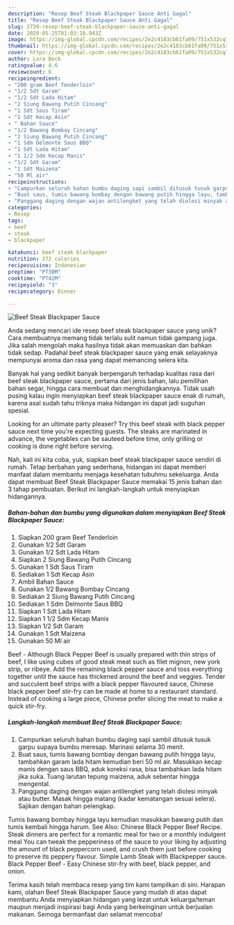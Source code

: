 ```yaml
---
description: "Resep Beef Steak Blackpaper Sauce Anti Gagal"
title: "Resep Beef Steak Blackpaper Sauce Anti Gagal"
slug: 2739-resep-beef-steak-blackpaper-sauce-anti-gagal
date: 2020-05-25T01:03:18.943Z
image: https://img-global.cpcdn.com/recipes/2e2c4183cb61fa09/751x532cq70/beef-steak-blackpaper-sauce-foto-resep-utama.jpg
thumbnail: https://img-global.cpcdn.com/recipes/2e2c4183cb61fa09/751x532cq70/beef-steak-blackpaper-sauce-foto-resep-utama.jpg
cover: https://img-global.cpcdn.com/recipes/2e2c4183cb61fa09/751x532cq70/beef-steak-blackpaper-sauce-foto-resep-utama.jpg
author: Lora Beck
ratingvalue: 4.6
reviewcount: 6
recipeingredient:
- "200 gram Beef Tenderloin"
- "1/2 Sdt Garam"
- "1/2 Sdt Lada Hitam"
- "2 Siung Bawang Putih Cincang"
- "1 Sdt Saus Tiram"
- "1 Sdt Kecap Asin"
- " Bahan Sauce"
- "1/2 Bawang Bombay Cincang"
- "2 Siung Bawang Putih Cincang"
- "1 Sdm Delmonte Saus BBQ"
- "1 Sdt Lada Hitam"
- "1 1/2 Sdm Kecap Manis"
- "1/2 Sdt Garam"
- "1 Sdt Maizena"
- "50 Ml air"
recipeinstructions:
- "Campurkan seluruh bahan bumbu daging sapi sambil ditusuk tusuk garpu supaya bumbu meresap. Marinasi selama 30 menit."
- "Buat saus, tumis bawang bombay dengan bawang putih hingga layu, tambahkan garam lada hitam kemudian beri 50 ml air. Masukkan kecap manis dengan saus BBQ, aduk koreksi rasa, bisa tambahkan lada hitam jika suka. Tuang larutan tepung maizena, aduk sebentar hingga mengental."
- "Panggang daging dengan wajan antilengket yang telah diolesi minyak atau butter. Masak hingga matang (kadar kematangan sesuai selera). Sajikan dengan bahan pelengkap."
categories:
- Resep
tags:
- beef
- steak
- blackpaper

katakunci: beef steak blackpaper 
nutrition: 272 calories
recipecuisine: Indonesian
preptime: "PT30M"
cooktime: "PT42M"
recipeyield: "3"
recipecategory: Dinner

---
```



![Beef Steak Blackpaper Sauce](https://img-global.cpcdn.com/recipes/2e2c4183cb61fa09/751x532cq70/beef-steak-blackpaper-sauce-foto-resep-utama.jpg)

Anda sedang mencari ide resep beef steak blackpaper sauce yang unik? Cara membuatnya memang tidak terlalu sulit namun tidak gampang juga. Jika salah mengolah maka hasilnya tidak akan memuaskan dan bahkan tidak sedap. Padahal beef steak blackpaper sauce yang enak selayaknya mempunyai aroma dan rasa yang dapat memancing selera kita.

Banyak hal yang sedikit banyak berpengaruh terhadap kualitas rasa dari beef steak blackpaper sauce, pertama dari jenis bahan, lalu pemilihan bahan segar, hingga cara membuat dan menghidangkannya. Tidak usah pusing kalau ingin menyiapkan beef steak blackpaper sauce enak di rumah, karena asal sudah tahu triknya maka hidangan ini dapat jadi suguhan spesial.

Looking for an ultimate party pleaser? Try this beef steak with black pepper sauce next time you&#39;re expecting guests. The steaks are marinated in advance, the vegetables can be sauteed before time, only grilling or cooking is done right before serving.


Nah, kali ini kita coba, yuk, siapkan beef steak blackpaper sauce sendiri di rumah. Tetap berbahan yang sederhana, hidangan ini dapat memberi manfaat dalam membantu menjaga kesehatan tubuhmu sekeluarga. Anda dapat membuat Beef Steak Blackpaper Sauce memakai 15 jenis bahan dan 3 tahap pembuatan. Berikut ini langkah-langkah untuk menyiapkan hidangannya.

<!--inarticleads1-->

##### Bahan-bahan dan bumbu yang digunakan dalam menyiapkan Beef Steak Blackpaper Sauce:

1. Siapkan 200 gram Beef Tenderloin
1. Gunakan 1/2 Sdt Garam
1. Gunakan 1/2 Sdt Lada Hitam
1. Siapkan 2 Siung Bawang Putih Cincang
1. Gunakan 1 Sdt Saus Tiram
1. Sediakan 1 Sdt Kecap Asin
1. Ambil  Bahan Sauce
1. Gunakan 1/2 Bawang Bombay Cincang
1. Sediakan 2 Siung Bawang Putih Cincang
1. Sediakan 1 Sdm Delmonte Saus BBQ
1. Siapkan 1 Sdt Lada Hitam
1. Siapkan 1 1/2 Sdm Kecap Manis
1. Siapkan 1/2 Sdt Garam
1. Gunakan 1 Sdt Maizena
1. Gunakan 50 Ml air


Beef - Although Black Pepper Beef is usually prepared with thin strips of beef, I like using cubes of good steak meat such as filet mignon, new york strip, or ribeye. Add the remaining black pepper sauce and toss everything together until the sauce has thickened around the beef and veggies. Tender and succulent beef strips with a black pepper flavoured sauce, Chinese black pepper beef stir-fry can be made at home to a restaurant standard. Instead of cooking a large piece, Chinese prefer slicing the meat to make a quick stir-fry. 

<!--inarticleads2-->

##### Langkah-langkah membuat Beef Steak Blackpaper Sauce:

1. Campurkan seluruh bahan bumbu daging sapi sambil ditusuk tusuk garpu supaya bumbu meresap. Marinasi selama 30 menit.
1. Buat saus, tumis bawang bombay dengan bawang putih hingga layu, tambahkan garam lada hitam kemudian beri 50 ml air. Masukkan kecap manis dengan saus BBQ, aduk koreksi rasa, bisa tambahkan lada hitam jika suka. Tuang larutan tepung maizena, aduk sebentar hingga mengental.
1. Panggang daging dengan wajan antilengket yang telah diolesi minyak atau butter. Masak hingga matang (kadar kematangan sesuai selera). Sajikan dengan bahan pelengkap.


Tumis bawang bombay hingga layu kemudian masukkan bawang putih dan tumis kembali hingga harum. See Also: Chinese Black Pepper Beef Recipe. Steak dinners are perfect for a romantic meal for two or a monthly indulgent meal You can tweak the pepperiness of the sauce to your liking by adjusting the amount of black peppercorn used, and crush them just before cooking to preserve its peppery flavour. Simple Lamb Steak with Blackpepper sauce. Black Pepper Beef - Easy Chinese stir-fry with beef, black pepper, and onion. 

Terima kasih telah membaca resep yang tim kami tampilkan di sini. Harapan kami, olahan Beef Steak Blackpaper Sauce yang mudah di atas dapat membantu Anda menyiapkan hidangan yang lezat untuk keluarga/teman maupun menjadi inspirasi bagi Anda yang berkeinginan untuk berjualan makanan. Semoga bermanfaat dan selamat mencoba!
